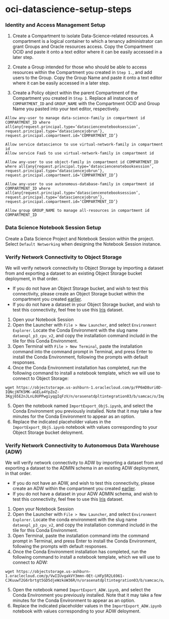 # oci-datascience-setup-steps

### Identity and Access Management Setup
1. Create a Compartment to isolate Data-Science-related resources. A compartment is a logical container to which a tenancy administrator can grant Groups and Oracle resources access. Copy the Compartment OCID and paste it onto a text editor where it can be easily accessed in a later step.

2. Create a Group intended for those who should be able to access resources within the Compartment you created in `Step 1.`, and add users to the Group. Copy the Group Name and paste it onto a text editor where it can be easily accessed in a later step.

3. Create a Policy object within the parent Compartment of the Compartment you created in `Step 1`. Replace all instances of `COMPARTMENT_ID` and `GROUP_NAME` with the Compartment OCID and Group Name you pasted into your text editor, respectively.

```
Allow any-user to manage data-science-family in compartment id COMPARTMENT_ID where all{any{request.principal.type=‘datasciencenotebooksession’, request.principal.type=‘datasciencejobrun’}, request.principal.compartment.id=‘COMPARTMENT_ID’}

Allow service datascience to use virtual-network-family in compartment id 
Allow service FaaS to use virtual-network-family in compartment id 

Allow any-user to use object-family in compartment id COMPARTMENT_ID where all{any{request.principal.type=‘datasciencenotebooksession’, request.principal.type=‘datasciencejobrun’}, request.principal.compartment.id=‘COMPARTMENT_ID’}

Allow any-user to use autonomous-database-family in compartment id COMPARTMENT_ID where all{any{request.principal.type=‘datasciencenotebooksession’, request.principal.type=‘datasciencejobrun’}, request.principal.compartment.id=‘COMPARTMENT_ID’}

Allow group GROUP_NAME to manage all-resources in compartment id COMPARTMENT_ID
```

### Data Science Notebook Session Setup

Create a Data Science Project and Notebook Session within the project. Select `Default Networking` when designing the Notebook Session instance.

### Verify Network Connectivity to Object Storage
We will verify network connectivity to Object Storage by importing a dataset from and exporting a dataset to an existing Object Storage bucket deployment, in that order.
- If you do not have an Object Storage bucket, and wish to test this connectivity, please create an Object Storage bucket within the compartment you created [earlier](#identity-and-access-management-setup).
- If you do not have a dataset in your Object Storage bucket, and wish to test this connectivity, feel free to use this [Iris](https://objectstorage.us-ashburn-1.oraclecloud.com/p/PjnbwhhdixsEAnKuWJJ5a5YdcUgXBK0X8wvkbRJOQAstqJD9Ov1yUDEYfSv8-H7Z/n/orasenatdpltintegration03/b/samcac/o/Iris.csv) dataset.

1. Open your Notebook Session
2. Open the Launcher with `File > New Launcher`, and select `Environment Explorer`. Locate the Conda Environment with the slug name `dataexpl_p3_cpu_v2`, and copy the installation command includd in the tile for this Conda Environment.
3. Open Terminal with `File > New Terminal`, paste the installation command into the command prompt in Terminal, and press Enter to install the Conda Environment, following the prompts with default responses.
4. Once the Conda Environment installation has completed, run the following command to install a notebook template, which we will use to connect to Object Storage:
```
wget https://objectstorage.us-ashburn-1.oraclecloud.com/p/FP6mD8uri0D-IQNcjNTK5MK-aGELa4YpZoZ-3Kgj65E2nJLnL0UPPwgiyqgIqFzV/n/orasenatdpltintegration03/b/samcac/o/ImportExport_ObjS.ipynb
```
5. Open the notebook named `ImportExport_ObjS.ipynb`, and select the Conda Environment you previously installed. Note that it may take a few minutes for the Conda Environment to appear as an option.
6. Replace the indicated placeholder values in the `ImportExport_ObjS.ipynb` notebook with values corresponding to your Object Storage bucket deloyment.

### Verify Network Connectivity to Autonomous Data Warehouse (ADW)
We will verify network connectivity to ADW by importing a dataset from and exporting a dataset to the ADMIN schema in an existing ADW deployment, in that order.
- If you do not have an ADW, and wish to test this connectivity, please create an ADW within the compartment you created [earlier](#identity-and-access-management-setup).
- If you do not have a dataset in your ADW ADMIN schema, and wish to test this connectivity, feel free to use this [Iris](https://objectstorage.us-ashburn-1.oraclecloud.com/p/PjnbwhhdixsEAnKuWJJ5a5YdcUgXBK0X8wvkbRJOQAstqJD9Ov1yUDEYfSv8-H7Z/n/orasenatdpltintegration03/b/samcac/o/Iris.csv) dataset.

1. Open your Notebook Session
2. Open the Launcher with `File > New Launcher`, and select `Environment Explorer`. Locate the conda environment with the slug name `dataexpl_p3_cpu_v2`, and copy the installation command includd in the tile for this Conda Environment.
3. Open Terminal, paste the installation command into the command prompt in Terminal, and press Enter to install the Conda Environment, following the prompts with default responses.
4. Once the Conda Environment installation has completed, run the following command to install a notebook template, which we will use to connect to ADW:
```
wget https://objectstorage.us-ashburn-1.oraclecloud.com/p/VwIIUvgakVY3mmn-0Et-LHFp5R2L6961-CJKuuwT2G6rbrtgt5GD5djeWzkoW36R/n/orasenatdpltintegration03/b/samcac/o/ImportExport_ADW.ipynb
```
5. Open the notebook named `ImportExport_ADW.ipynb`, and select the Conda Environment you previously installed. Note that it may take a few minutes for the Conda Environment to appear as an option.
6. Replace the indicated placeholder values in the `ImportExport_ADW.ipynb` notebook with values corresponding to your ADW deloyment.
